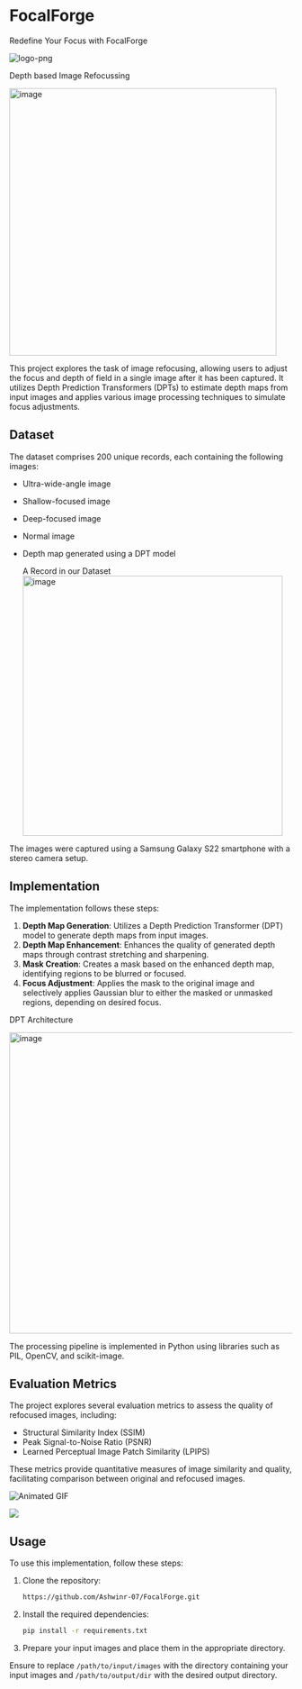 # FocalForge
Redefine Your Focus with FocalForge


![logo-png](https://github.com/Ashwinr-07/FocalForge/assets/105007681/f3955dae-7018-41d2-a7f6-85ab447e8ff1)


Depth based Image Refocussing

<img width="475" alt="image" src="https://github.com/Ashwinr-07/FocalForge/assets/105007681/470533c8-b897-41d9-b132-316686e4b866">




This project explores the task of image refocusing, allowing users to adjust the focus and depth of field in a single image after it has been captured. It utilizes Depth Prediction Transformers (DPTs) to estimate depth maps from input images and applies various image processing techniques to simulate focus adjustments.

## Dataset
The dataset comprises 200 unique records, each containing the following images:
- Ultra-wide-angle image
- Shallow-focused image
- Deep-focused image
- Normal image
- Depth map generated using a DPT model

  A Record in our Dataset
  <img width="462" alt="image" src="https://github.com/Ashwinr-07/FocalForge/assets/105007681/eb3e7b56-c921-4ccb-b6f0-e93edc315ef4">


The images were captured using a Samsung Galaxy S22 smartphone with a stereo camera setup.

## Implementation
The implementation follows these steps:

1. **Depth Map Generation**: Utilizes a Depth Prediction Transformer (DPT) model to generate depth maps from input images.
2. **Depth Map Enhancement**: Enhances the quality of generated depth maps through contrast stretching and sharpening.
3. **Mask Creation**: Creates a mask based on the enhanced depth map, identifying regions to be blurred or focused.
4. **Focus Adjustment**: Applies the mask to the original image and selectively applies Gaussian blur to either the masked or unmasked regions, depending on desired focus.

DPT Architecture

<img width="535" alt="image" src="https://github.com/Ashwinr-07/FocalForge/assets/105007681/27030550-0be5-475a-84da-eed6fe564d56">



The processing pipeline is implemented in Python using libraries such as PIL, OpenCV, and scikit-image.

## Evaluation Metrics
The project explores several evaluation metrics to assess the quality of refocused images, including:
- Structural Similarity Index (SSIM)
- Peak Signal-to-Noise Ratio (PSNR)
- Learned Perceptual Image Patch Similarity (LPIPS)

These metrics provide quantitative measures of image similarity and quality, facilitating comparison between original and refocused images.

![Animated GIF](https://github.com/Ashwinr-07/FocalForge/raw/main/static/ezgif.com-animated-gif-maker.gif)

![](static/ezgif.com-animated-gif-maker.gif)



## Usage
To use this implementation, follow these steps:

1. Clone the repository:
    ```bash
    https://github.com/Ashwinr-07/FocalForge.git
    ```

2. Install the required dependencies:
    ```bash
    pip install -r requirements.txt
    ```

3. Prepare your input images and place them in the appropriate directory.



Ensure to replace `/path/to/input/images` with the directory containing your input images and `/path/to/output/dir` with the desired output directory.
